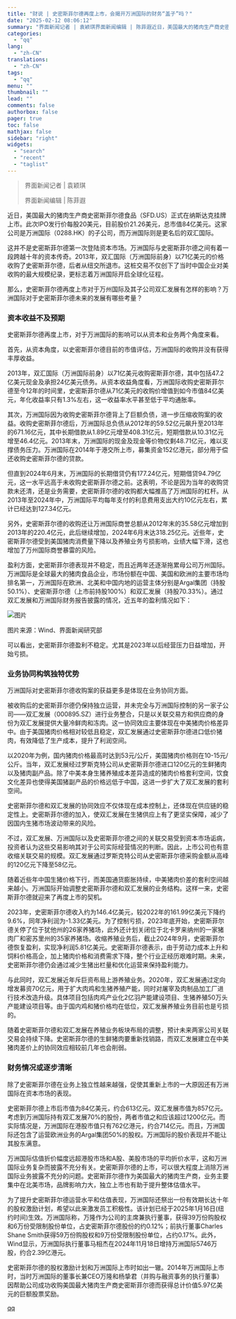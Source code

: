 ```yaml
---
title: "财说 | 史密斯菲尔德再度上市，会揭开万洲国际的财务“盖子”吗？"
date: "2025-02-12 08:06:12"
summary: "界面新闻记者 | 袁颖琪界面新闻编辑 | 陈菲遐近日，美国最大的猪肉生产商史密斯菲尔德食品（SFD...."
categories:
  - "qq"
lang:
  - "zh-CN"
translations:
  - "zh-CN"
tags:
  - "qq"
menu: ""
thumbnail: ""
lead: ""
comments: false
authorbox: false
pager: true
toc: false
mathjax: false
sidebar: "right"
widgets:
  - "search"
  - "recent"
  - "taglist"
---
```


> 界面新闻记者 | 袁颖琪
> 
> 界面新闻编辑 | 陈菲遐

近日，美国最大的猪肉生产商史密斯菲尔德食品（SFD.US）正式在纳斯达克挂牌上市。此次IPO发行价每股20美元，目前股价21.26美元，总市值84亿美元。这家公司是万洲国际（0288.HK）的子公司，而万洲国际则是更名后的双汇国际。

这并不是史密斯菲尔德第一次登陆资本市场。万洲国际与史密斯菲尔德之间有着一段跨越十年的资本传奇。2013年，双汇国际（万洲国际前身）以71亿美元的价格收购了史密斯菲尔德，后者从纽交所退市。这桩交易不仅创下了当时中国企业对美收购的最大规模纪录，更标志着万洲国际开启全球化征程。

那么，史密斯菲尔德再度上市对于万州国际及其子公司双汇发展有怎样的影响？万洲国际对于史密斯菲尔德未来的发展有哪些考量？

### **资本收益不及预期**

史密斯菲尔德再度上市，对于万洲国际的影响可以从资本和业务两个角度来看。

首先，从资本角度，以史密斯菲尔德目前的市值评估，万洲国际的收购并没有获得丰厚收益。

2013年，双汇国际（万洲国际前身）以71亿美元收购密斯菲尔德，其中包括47.2亿美元现金及承担24亿美元债务。从资本收益角度看，万洲国际收购史密斯菲尔德至今12年的时间里，史密斯菲尔德从71亿美元的收购价增值到如今市值84亿美元，年化收益率只有1.3%左右，这一收益率水平甚至低于平均通胀率。

其次，万洲国际因为收购史密斯菲尔德背上了巨额负债，进一步压缩收购案的收益。收购史密斯菲尔德后，万洲国际总负债从2012年的59.52亿元飙升至2013年的671.16亿元，其中长期借款从1.89亿元增至408.31亿元，短期借款从10.31亿元增至46.4亿元。2013年末，万洲国际的现金及现金等价物仅剩48.71亿元，难以支撑债务压力。万洲国际在2014年于港交所上市，募集资金152亿港元，部分用于偿还收购史密斯菲尔德的贷款。

但直到2024年6月末，万洲国际的长期借贷仍有177.24亿元，短期借贷94.79亿元，这一水平远高于未收购史密斯菲尔德之前。这表明，不论是因为当年的收购贷款未还清，还是业务需要，史密斯菲尔德的收购都大幅推高了万洲国际的杠杆。从2013年至2024年中，万洲国际平均每年支付的利息费用支出大约10亿元左右，累计已经达到127.34亿元。

另外，史密斯菲尔德的收购还让万洲国际商誉总额从2012年末的35.58亿元增加到2013年的220.4亿元，此后继续增加，2024年6月末达318.25亿元。近些年，史密斯菲尔德受到美国猪肉消费量下降以及养殖业务亏损影响，业绩大幅下滑，这也增加了万州国际商誉暴雷的风险。

盈利方面，史密斯菲尔德表现并不稳定，而且近两年还逐渐拖累母公司万州国际。万洲国际是全球最大的猪肉食品企业，市场份额在中国、美国和欧洲的主要市场均排名第一，万洲国际在欧洲、北美和中国内地的运营主体分别是Argal集团（持股50.1%）、史密斯菲尔德（上市前持股100%）和双汇发展（持股70.33%）。通过双汇发展和万洲国际财务报告披露的情况，近五年的盈利情况如下：

![图片](https://inews.gtimg.com/om_bt/OkcI4Ly6HqEezEwjERwI2htbU8vo66faCmP7Mj6jJw-PcAA/641)

图片来源：Wind、界面新闻研究部

可以看出，史密斯菲尔德盈利不稳定。尤其是2023年以后经营压力日益增加，开始亏损。

### **业务协同构筑独特优势**

万洲国际对史密斯菲尔德收购案的获益更多是体现在业务协同方面。

被收购后的史密斯菲尔德仍保持独立运营，并未完全与万洲国际控制的另一家子公司——双汇发展（000895.SZ）进行业务整合，只是以关联交易方和供应商的身份为双汇发展提供大量冷鲜肉和冻肉。这一协同效应主要体现在中美猪肉价格差异中。由于美国猪肉价格相对较低且稳定，双汇发展通过史密斯菲尔德进口低价猪肉，有效降低了生产成本，提升了利润空间。

以2020年为例，国内猪肉价格最高时达到53元/公斤，美国猪肉价格则在10-15元/公斤。当年，双汇发展经过罗斯克特公司从史密斯菲尔德进口120亿元的生鲜猪肉以及猪肉副产品。除了中美本身生猪养殖成本差异造成的猪肉价格套利空间，饮食文化差异也使得美国猪副产品的价格远低于中国，这进一步扩大了双汇发展的套利空间。

史密斯菲尔德和双汇发展的协同效应不仅体现在成本控制上，还体现在供应链的稳定性上。史密斯菲尔德的加入，使双汇发展在生猪供应上有了更坚实保障，减少了因国内生猪市场波动带来的风险。

不过，双汇发展、万洲国际以及史密斯菲尔德之间的关联交易受到资本市场诟病，投资者认为这些交易影响其对于公司实际经营情况的判断。因此，上市公司也有意收缩关联交易的规模。双汇发展通过罗斯克特公司从史密斯菲尔德采购金额从高峰的120亿元下降至58亿元。

随着近些年中国生猪价格下行，而美国通货膨胀持续，中美猪肉价差的套利空间越来越小。万洲国际开始调整史密斯菲尔德和双汇发展的业务结构。这样一来，史密斯菲尔德就迎来了再度上市的契机。

2023年，史密斯菲尔德收入约为146.4亿美元，较2022年的161.99亿美元下降约9.6%，同年净利润为-1.33亿美元。为了控制亏损，2023年底开始，史密斯菲尔德关停了位于犹他州的26家养猪场，此外还计划关闭位于北卡罗来纳州的一家猪肉厂和密苏里州的35家养猪场。收缩养殖业务后，截止2024年9月，史密斯菲尔德恢复盈利，实现净利润5.81亿美元。史密斯菲尔德表示，由于劳动力成本上升和饲料价格高企，加上猪肉价格和消费需求下降，整个行业正经历艰难时期。未来，史密斯菲尔德仍会通过减少生猪出栏量和优化运营来保持盈利能力。

与此同时，双汇发展近年斥巨资布局上游养殖业务。2020年，双汇发展通过定向增发募资70亿元，用于扩大肉鸡和生猪养殖产能，同时对屠宰及肉制品加工厂进行技术改造升级。具体项目包括肉鸡产业化2亿羽产能建设项目、生猪养殖50万头产能建设项目等。由于国内鸡和猪价格均在低位，双汇发展养殖业务目前也是亏损的。

随着史密斯菲尔德和双汇发展在养殖业务板块布局的调整，预计未来两家公司关联交易会持续下降。史密斯菲尔德的生鲜猪肉要重新找销路，而双汇发展建立在中美猪肉差价上的协同效应相较前几年也会削弱。

### **财务情况或逐步清晰**

除了史密斯菲尔德在业务上独立性越来越强，促使其重新上市的一大原因还有万洲国际在资本市场的表现。

史密斯菲尔德上市后市值为84亿美元，约合613亿元。双汇发展市值为857亿元。考虑到万洲国际持有双汇发展70%的股份，两者市值之和应该超过1200亿元。而实际情况是，万洲国际在港股市值只有762亿港元，约合714亿元。而且，万洲国际还包含了运营欧洲业务的Argal集团50%的股权。万洲国际的股价表现并不能让其股东满意。

万洲国际估值折价幅度远超港股市场和A股、美股市场的平均折价水平，这和万洲国际业务复杂而披露不充分有关。史密斯菲尔德的上市，可以很大程度上消除万洲国际业务披露不充分的问题。史密斯菲尔德作为美国最大的猪肉生产商，业务主要集中在北美市场，品牌影响力大，独立上市也有助于提升整体估值水平。

为了提升史密斯菲尔德运营水平和估值表现，万洲国际还祭出一份有效期长达十年的股权激励计划，希望以此来激发员工积极性。该计划已经于2025年1月16日(纽约时间)生效。万洲国际称，万隆作为公司的主席兼执行董事，获得39万份购股权和6万份受限制股份单位，占史密斯菲尔德股份的约0.12%；前执行董事Charles Shane Smith获得59万份购股权和9万份受限制股份单位，占约0.17%。此外，Wind显示，万洲国际执行董事马相杰在2024年11月18日增持万洲国际5746万股，约合2.39亿港元。

史密斯菲尔德的股权激励计划和万洲国际上市时如出一辙。2014年万洲国际上市时，当时万洲国际的董事长兼CEO万隆和杨挚君（并购与融资事务的执行董事）因帮助公司成功收购美国最大猪肉生产商史密斯菲尔德而获得总计价值5.97亿美元的巨额股票奖励。

[qq](https://new.qq.com/rain/a/20250212A01IC700)
